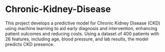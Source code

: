 # Chronic-Kidney-Disease
This project develops a predictive model for Chronic Kidney Disease (CKD) using machine learning to aid early diagnosis and intervention, enhancing patient outcomes and reducing costs. Using a dataset of 400 patients with 26 features, including age, blood pressure, and lab results, the model predicts CKD presence.
